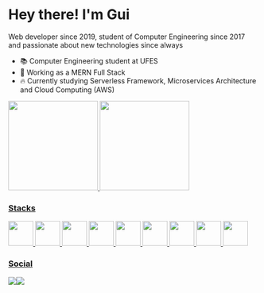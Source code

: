 # Hey there! I'm Gui

Web developer since 2019, student of Computer Engineering since 2017 and passionate about new technologies since always

* 📚 Computer Engineering student at UFES
* 💼 Working as a MERN Full Stack
* 🔥 Currently studying Serverless Framework, Microservices Architecture and Cloud Computing (AWS)


<div align="left">
  <a href="https://github.com/guisteink">
  <img height="180em" src="https://github-readme-stats.vercel.app/api?username=guisteink&show_icons=true&theme=dracula&include_all_commits=true&count_private=true"/>
  <img height="180em" src="https://github-readme-stats.vercel.app/api/top-langs/?username=guisteink&layout=compact&langs_count=7&theme=dracula"/>
</div>


### Stacks
<div style="display: inline_block">
  <img width="50px" src="https://cdn.jsdelivr.net/gh/devicons/devicon/icons/nodejs/nodejs-original.svg" />
  <img width="50px" src="https://cdn.jsdelivr.net/gh/devicons/devicon/icons/javascript/javascript-original.svg" />
  <img width="50px" src="https://cdn.jsdelivr.net/gh/devicons/devicon/icons/react/react-original.svg" />
  <img width="50px" src="https://cdn.jsdelivr.net/gh/devicons/devicon/icons/nextjs/nextjs-original-wordmark.svg" />
  <img width="50px" src="https://cdn.jsdelivr.net/gh/devicons/devicon/icons/mongodb/mongodb-original.svg" />
  <img width="50px" src="https://cdn.jsdelivr.net/gh/devicons/devicon/icons/mysql/mysql-original.svg" />
  <img width="50px" src="https://cdn.jsdelivr.net/gh/devicons/devicon/icons/html5/html5-original.svg" />
  <img width="50px" src="https://cdn.jsdelivr.net/gh/devicons/devicon/icons/css3/css3-original.svg" />
  <img width="50px" src="https://cdn.jsdelivr.net/gh/devicons/devicon/icons/figma/figma-original.svg" />
</div>

### Social
<div style="display: flex"> 
  <a href = "mailto:guilherme.steink@gmail.com">
    <img src="https://img.shields.io/badge/-Gmail-%23333?style=for-the-badge&logo=gmail&logoColor=white" target="_blank"></a>
  <a href="https://www.linkedin.com/in/guilherme-stein" target="_blank"><img src="https://img.shields.io/badge/-LinkedIn-%230077B5?style=for-the-badge&logo=linkedin&logoColor=white" target="_blank"></a> 
</div>
